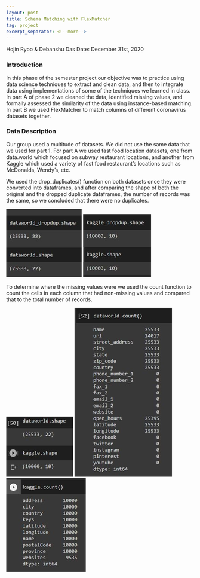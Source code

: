 ```yaml
---
layout: post
title: Schema Matching with FlexMatcher
tag: project
excerpt_separator: <!--more-->
---
```


Hojin Ryoo & Debanshu Das
Date: December 31st, 2020

### Introduction

In this phase of the semester project our objective was to practice using data science techniques to extract and clean data, and then to integrate data using implementations of some of the techniques we learned in class. In part A of phase 2 we cleaned the data, identified missing values, and formally assessed the similarity of the data using instance-based matching. In part B we used FlexMatcher to match columns of different coronavirus datasets together. 

### Data Description

Our group used a multitude of datasets. We did not use the same data that we used for part 1. For part A we used fast food location datasets, one from data.world which focused on subway restaurant locations, and another from Kaggle which used a variety of fast food restaurant’s locations such as McDonalds, Wendy’s, etc. 

We used the drop_duplicates() function on both datasets once they were converted into dataframes, and after comparing the shape of both the original and the dropped duplicate dataframes, the number of records was the same, so we concluded that there were no 
duplicates.

![Duplicate 1](/imgs/dup1.JPG) ![Duplicate 2](/imgs/dup2.JPG)

To determine where the missing values were we used the count function to count the cells in each column that had non-missing values and compared that to the total number of records.

![Total Records](/imgs/schema_matcher/total_records.JPG) ![NA 1](/imgs/schema_matcher/na1.JPG) ![NA 2](/imgs/schema_matcher/na2.JPG)

<!--more-->